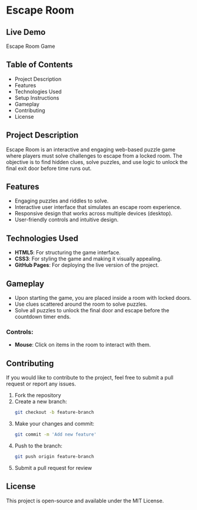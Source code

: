 # Escape Room

## Live Demo
Escape Room Game

## Table of Contents
- Project Description
- Features
- Technologies Used
- Setup Instructions
- Gameplay
- Contributing
- License

## Project Description
Escape Room is an interactive and engaging web-based puzzle game where players must solve challenges to escape from a locked room. The objective is to find hidden clues, solve puzzles, and use logic to unlock the final exit door before time runs out.

## Features
- Engaging puzzles and riddles to solve.
- Interactive user interface that simulates an escape room experience.
- Responsive design that works across multiple devices (desktop).
- User-friendly controls and intuitive design.

## Technologies Used
- **HTML5**: For structuring the game interface.
- **CSS3**: For styling the game and making it visually appealing.
- **GitHub Pages**: For deploying the live version of the project.

## Gameplay
- Upon starting the game, you are placed inside a room with locked doors.
- Use clues scattered around the room to solve puzzles.
- Solve all puzzles to unlock the final door and escape before the countdown timer ends.

### Controls:
- **Mouse**: Click on items in the room to interact with them.

## Contributing
If you would like to contribute to the project, feel free to submit a pull request or report any issues.

1. Fork the repository
2. Create a new branch:
    ```bash
    git checkout -b feature-branch
    ```
3. Make your changes and commit:
    ```bash
    git commit -m 'Add new feature'
    ```
4. Push to the branch:
    ```bash
    git push origin feature-branch
    ```
5. Submit a pull request for review

## License
This project is open-source and available under the MIT License.
